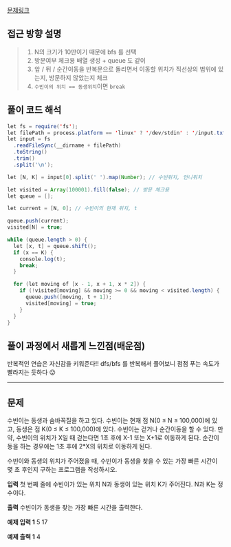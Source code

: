 [문제링크](https://www.acmicpc.net/problem/1697)

## 접근 방향 설명

> 1. N의 크기가 10만이기 때문에 bfs 를 선택
> 2. 방문여부 체크용 배열 생성 + queue 도 같이
> 3. 앞 / 뒤 / 순간이동을 반복문으로 돌리면서 이동할 위치가 직선상의 범위에 있는지, 방문하지 않았는지 체크
> 4. `수빈이의 위치 == 동생위치`이면 `break`

## 풀이 코드 해석

```java script
let fs = require('fs');
let filePath = process.platform == 'linux' ? '/dev/stdin' : '/input.txt';
let input = fs
  .readFileSync(__dirname + filePath)
  .toString()
  .trim()
  .split('\n');

let [N, K] = input[0].split(' ').map(Number); // 수빈위치, 언니위치

let visited = Array(100001).fill(false); // 방문 체크용
let queue = [];

let current = [N, 0]; // 수빈이의 현재 위치, t

queue.push(current);
visited[N] = true;

while (queue.length > 0) {
  let [x, t] = queue.shift();
  if (x == K) {
    console.log(t);
    break;
  }

  for (let moving of [x - 1, x + 1, x * 2]) {
    if (!visited[moving] && moving >= 0 && moving < visited.length) {
      queue.push([moving, t + 1]);
      visited[moving] = true;
    }
  }
}

```

## 풀이 과정에서 새롭게 느낀점(배운점)

반복적인 연습은 자신감을 키워준다!!
dfs/bfs 를 반복해서 풀어보니 점점 푸는 속도가 빨라지는 듯하다 😛

---

## 문제

수빈이는 동생과 숨바꼭질을 하고 있다. 수빈이는 현재 점 N(0 ≤ N ≤ 100,000)에 있고, 동생은 점 K(0 ≤ K ≤ 100,000)에 있다. 수빈이는 걷거나 순간이동을 할 수 있다. 만약, 수빈이의 위치가 X일 때 걷는다면 1초 후에 X-1 또는 X+1로 이동하게 된다. 순간이동을 하는 경우에는 1초 후에 2\*X의 위치로 이동하게 된다.

수빈이와 동생의 위치가 주어졌을 때, 수빈이가 동생을 찾을 수 있는 가장 빠른 시간이 몇 초 후인지 구하는 프로그램을 작성하시오.

**입력**
첫 번째 줄에 수빈이가 있는 위치 N과 동생이 있는 위치 K가 주어진다. N과 K는 정수이다.

**출력**
수빈이가 동생을 찾는 가장 빠른 시간을 출력한다.

**예제 입력 1**
5 17

**예제 출력 1**
4
